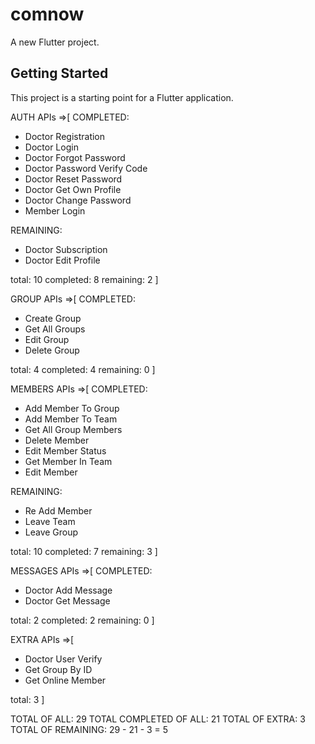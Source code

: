 # comnow

A new Flutter project.

## Getting Started

This project is a starting point for a Flutter application.

AUTH APIs =>[
COMPLETED:

- Doctor Registration
- Doctor Login
- Doctor Forgot Password
- Doctor Password Verify Code
- Doctor Reset Password
- Doctor Get Own Profile
- Doctor Change Password
- Member Login

REMAINING:

- Doctor Subscription
- Doctor Edit Profile

total: 10
completed: 8
remaining: 2
]

GROUP APIs =>[
COMPLETED:

- Create Group
- Get All Groups
- Edit Group
- Delete Group

total: 4
completed: 4
remaining: 0
]

MEMBERS APIs =>[
COMPLETED:

- Add Member To Group
- Add Member To Team
- Get All Group Members
- Delete Member
- Edit Member Status
- Get Member In Team
- Edit Member

REMAINING:

- Re Add Member
- Leave Team
- Leave Group

total: 10
completed: 7
remaining: 3
]

MESSAGES APIs =>[
COMPLETED:

- Doctor Add Message
- Doctor Get Message

total: 2
completed: 2
remaining: 0
]

EXTRA APIs =>[

- Doctor User Verify
- Get Group By ID
- Get Online Member

total: 3
]

TOTAL OF ALL: 29
TOTAL COMPLETED OF ALL: 21
TOTAL OF EXTRA: 3
TOTAL OF REMAINING: 29 - 21 - 3 = 5
